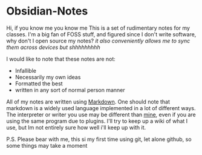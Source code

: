 # Obsidian-Notes
Hi, if you know me you know me
This is a set of rudimentary notes for my classes. I'm a big fan of FOSS stuff, and figured since I don't write software, why don't I open source my notes?
*it also conveniently allows me to sync them across devices but shhhhhhhhh*

I would like to note that these notes are not:
- Infallible
- Necessarily my own ideas
- Formatted the best
- written in any sort of normal person manner

All of my notes are written using [Markdown](https://www.markdownguide.org/ "Markdown website and guide"). One should note that markdown is a widely used language implemented in a lot of different ways. The interpreter or writer you use may be different than [mine](https://obsidian.md/ "Obsidian"), even if you are using the same program due to plugins. I'll try to keep up a wiki of what I use, but Im not entirely sure how well i'll keep up with it.

P.S. Please bear with me, this si my first time using git, let alone github, so some things may take a moment

